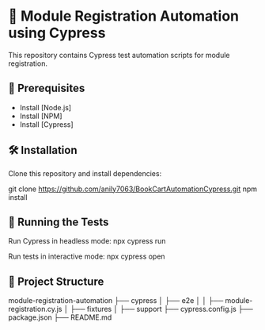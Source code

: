 # 📌 Module Registration Automation using Cypress

This repository contains Cypress test automation scripts for module registration.

## 🚀 Prerequisites

- Install [Node.js]
- Install [NPM]
- Install [Cypress]
  

## 🛠 Installation

Clone this repository and install dependencies:


git clone https://github.com/anily7063/BookCartAutomationCypress.git
npm install

## 🚀 Running the Tests

Run Cypress in headless mode:
npx cypress run

Run tests in interactive mode:
npx cypress open

## 📂 Project Structure


module-registration-automation
├── cypress
│   ├── e2e
│   │   ├── module-registration.cy.js
│   ├── fixtures
│   ├── support
├── cypress.config.js
├── package.json
├── README.md
